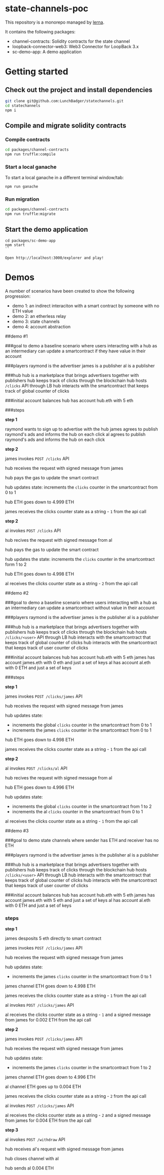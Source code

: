 # state-channels-poc

This repository is a monorepo managed by
[lerna](https://github.com/lerna/lerna).

It contains the following packages:

- channel-contracts: Solidity contracts for the state channel
- loopback-connector-web3: Web3 Connector for LoopBack 3.x
- sc-demo-app: A demo application

# Getting started

## Check out the project and install dependencies

```sh
git clone git@github.com:LunchBadger/statechannels.git
cd statechannels
npm i
```

## Compile and migrate solidity contracts

### Compile contracts

```sh
cd packages/channel-contracts
npm run truffle:compile
```

### Start a local ganache

To start a local ganache in a different terminal window/tab:

```sh
npm run ganache
```

### Run migration

```sh
cd packages/channel-contracts
npm run truffle:migrate
```

## Start the demo application

```
cd packages/sc-demo-app
npm start
``

Open http://localhost:3000/explorer and play!
```

# Demos

A number of scenarios have been created to show the following progression:
- demo 1: an indirect interaciton with a smart contract by someone with no ETH value
- demo 2: an etherless relay
- demo 3: state channels
- demo 4: account abstraction

##demo #1

###goal
to demo a baseline scenario where users interacting with a hub as an intermediary can
update a smartcontract if they have value in their account

###players
raymond is the advertiser
james is a publisher
al is a publisher

###hub
hub is a marketplace that brings advertisers together with publishers
hub keeps track of clicks through the blockchain
hub hosts `/clicks` API through LB
hub interacts with the smartcontract that keeps track of global counter of clicks

###initial account balances
hub has account hub.eth with 5 eth

###steps

__step 1__

raymond wants to sign up to advertise with the hub
james agrees to publish raymond's ads and informs the hub on each click
al agrees to publish raymond's ads and informs the hub on each click


__step 2__

james invokes `POST /clicks` API

hub receives the request with signed message from james

hub pays the gas to update the smart contract

hub updates state: increments the `clicks` counter in the smartcontract from 0 to 1

hub ETH goes down to 4.999 ETH

james receives the clicks counter state as a string - `1` from the api call

__step 2__

al invokes `POST /clicks` API

hub recives the request with signed message from al

hub pays the gas to update the smart contract

hub updates the state: increments the `clicks` counter in the smartcontract form 1 to 2

hub ETH goes down to 4.998 ETH

al receives the clicks counter state as a string - `2` from the api call

##demo #2

###goal
to demo a baseline scenario where users interacting with a hub as an intermediary can
update a smartcontract without value in their account

###players
raymond is the advertiser
james is the publisher
al is a publisher

###hub
hub is a marketplace that brings advertisers together with publishers
hub keeps track of clicks through the blockchain
hub hosts `/clicks/<user>` API through LB
hub interacts with the smartcontract that keeps track of global counter of clicks
hub interacts with the smartcontract that keeps track of user counter of clicks

###initial account balances
hub has account hub.eth with 5 eth
james has account james.eth with 0 eth and just a set of keys
al has account al.eth with 0 ETH and just a set of keys

###steps

__step 1__

james invokes `POST /clicks/james` API

hub receives the request with signed message from james

hub updates state:
- increments the global `clicks` counter in the smartcontract from 0 to 1
- increments the james `clicks` counter in the smartcontract from 0 to 1

hub ETH goes down to 4.998 ETH

james receives the clicks counter state as a string - `1` from the api call

__step 2__

al invokes `POST /clicks/al` API

hub recives the request with signed message from al

hub ETH goes down to 4.996 ETH

hub updates state:
- increments the global `clicks` counter in the smartcontract from 1 to 2
- increments the al `clicks` counter in the smartcontract from 0 to 1

al receives the clicks counter state as a string - `1` from the api call

##demo #3

###goal
to demo state channels where sender has ETH and receiver has no ETH

###players
raymond is the advertiser
james is the publisher
al is a publisher

###hub
hub is a marketplace that brings advertisers together with publishers
hub keeps track of clicks through the blockchain
hub hosts `/clicks/<user>` API through LB
hub interacts with the smartcontract that keeps track of global counter of clicks
hub interacts with the smartcontract that keeps track of user counter of clicks

###initial account balances
hub has account hub.eth with 5 eth
james has account james.eth with 5 eth and just a set of keys
al has account al.eth with 0 ETH and just a set of keys

### steps

__step 1__

james desposits 5 eth directly to smart contract

james invokes `POST /clicks/james` API

hub receives the request with signed message from james

hub updates state:
- increments the james `clicks` counter in the smartcontract from 0 to 1

james channel ETH goes down to 4.998 ETH

james receives the clicks counter state as a string - `1` from the api call

al invokes `POST /clicks/james` API

al receives the clicks counter state as a string - `1` and a signed message from james for 0.002 ETH from the api call

__step 2__

james invokes `POST /clicks/james` API

hub receives the request with signed message from james

hub updates state:
- increments the james `clicks` counter in the smartcontract from 1 to 2

james channel ETH goes down to 4.996 ETH

al channel ETH goes up to 0.004 ETH

james receives the clicks counter state as a string - `2` from the api call

al invokes `POST /clicks/james` API

al receives the clicks counter state as a string - `2` and a signed message from james for 0.004 ETH from the api call

__step 3__

al invokes `POST /withdraw` API

hub receives al's request with signed message from james

hub closes channel with al

hub sends al 0.004 ETH
